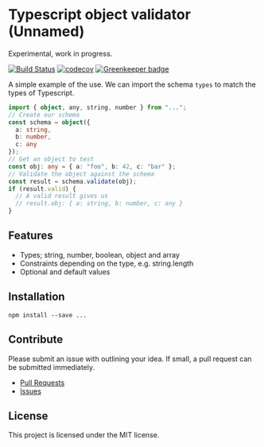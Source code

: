 # Typescript object validator (Unnamed)

Experimental, work in progress.

[![Build Status](https://travis-ci.org/Jomik/object-validator.svg?branch=master)](https://travis-ci.org/Jomik/object-validator)
[![codecov](https://codecov.io/gh/jomik/object-validator/branch/master/graph/badge.svg)](https://codecov.io/gh/jomik/object-validator)
[![Greenkeeper badge](https://badges.greenkeeper.io/Jomik/object-validator.svg)](https://greenkeeper.io/)

A simple example of the use. We can import the schema `types` to match the types of Typescript.

```ts
import { object, any, string, number } from "...";
// Create our schema
const schema = object({
  a: string,
  b: number,
  c: any
});
// Get an object to test
const obj: any = { a: "foo", b: 42, c: "bar" };
// Validate the object against the schema
const result = schema.validate(obj);
if (result.valid) {
  // A valid result gives us
  // result.obj: { a: string, b: number, c: any }
}
```

## Features

* Types; string, number, boolean, object and array
* Constraints depending on the type, e.g. string.length
* Optional and default values

## Installation

```
npm install --save ...
```

## Contribute

Please submit an issue with outlining your idea. If small, a pull request can be submitted immediately.

* [Pull Requests](https://github.com/Jomik/object-validator/pulls)
* [Issues](https://github.com/Jomik/object-validator/issues)

## License

This project is licensed under the MIT license.

